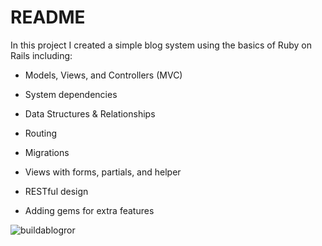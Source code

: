 # README

In this project I created a simple blog system using the basics of Ruby on Rails including:

* Models, Views, and Controllers (MVC)

* System dependencies

* Data Structures & Relationships

* Routing

* Migrations

* Views with forms, partials, and helper

* RESTful design

* Adding gems for extra features

![buildablogror](https://user-images.githubusercontent.com/26418542/34388790-b9741f4e-eb03-11e7-9572-4d725f22db45.png)
